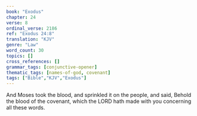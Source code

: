 ```yaml
---
book: "Exodus"
chapter: 24
verse: 8
ordinal_verse: 2186
ref: "Exodus 24:8"
translation: "KJV"
genre: "Law"
word_count: 30
topics: []
cross_references: []
grammar_tags: [conjunctive-opener]
thematic_tags: [names-of-god, covenant]
tags: ["Bible","KJV","Exodus"]
---
```

And Moses took the blood, and sprinkled it on the people, and said, Behold the blood of the covenant, which the LORD hath made with you concerning all these words.
